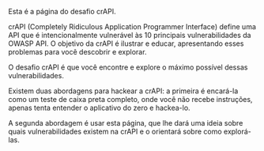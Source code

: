 Esta é a página do desafio crAPI.

crAPI (Completely Ridiculous Application Programmer Interface) define uma API que é intencionalmente vulnerável às 10 principais vulnerabilidades da OWASP API. O objetivo da crAPI é ilustrar e educar, apresentando esses problemas para você descobrir e explorar.

O desafio crAPI é que você encontre e explore o máximo possível dessas vulnerabilidades.

Existem duas abordagens para hackear a crAPI: a primeira é encará-la como um teste de caixa preta completo, onde você não recebe instruções, apenas tenta entender o aplicativo do zero e hackea-lo.

A segunda abordagem é usar esta página, que lhe dará uma ideia sobre quais vulnerabilidades existem na crAPI e o orientará sobre como explorá-las.
